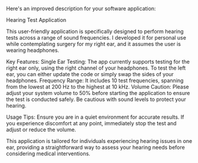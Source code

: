 
Here's an improved description for your software application:

Hearing Test Application

This user-friendly application is specifically designed to perform hearing tests across a range of sound frequencies. I developed it for personal use while contemplating surgery for my right ear, and it assumes the user is wearing headphones. 

Key Features:
Single Ear Testing: The app currently supports testing for the right ear only, using the right channel of your headphones. To test the left ear, you can either update the code or simply swap the sides of your headphones.
Frequency Range: It includes 10 test frequencies, spanning from the lowest at 200 Hz to the highest at 10 kHz.
Volume Caution: Please adjust your system volume to 50% before starting the application to ensure the test is conducted safely. Be cautious with sound levels to protect your hearing.

Usage Tips:
Ensure you are in a quiet environment for accurate results.
If you experience discomfort at any point, immediately stop the test and adjust or reduce the volume.

This application is tailored for individuals experiencing hearing issues in one ear, providing a straightforward way to assess your hearing needs before considering medical interventions.
